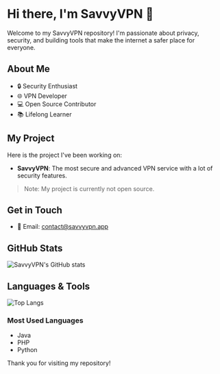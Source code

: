 # Hi there, I'm SavvyVPN 👋

Welcome to my SavvyVPN repository! I'm passionate about privacy, security, and building tools that make the internet a safer place for everyone.

## About Me
- 🔒 Security Enthusiast
- 🌐 VPN Developer
- 💻 Open Source Contributor
- 📚 Lifelong Learner

## My Project
Here is the project I've been working on:
- **SavvyVPN**: The most secure and advanced VPN service with a lot of security features.

> Note: My project is currently not open source.

## Get in Touch
- 📧 Email: contact@savvyvpn.app

## GitHub Stats
![SavvyVPN's GitHub stats](https://github-readme-stats.vercel.app/api?username=savvyvpn&show_icons=true&theme=radical)

## Languages & Tools
![Top Langs](https://github-readme-stats.vercel.app/api/top-langs/?username=savvyvpn&layout=compact&theme=radical)

### Most Used Languages
- Java
- PHP
- Python

Thank you for visiting my repository!
